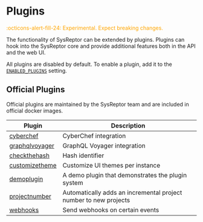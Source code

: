 # Plugins
<span style="color:orange;">:octicons-alert-fill-24: Experimental. Expect breaking changes.</span>

The functionality of SysReptor can be extended by plugins. 
Plugins can hook into the SysReptor core and provide additional features both in the API and the web UI.

All plugins are disabled by default. To enable a plugin, add it to the [`ENABLED_PLUGINS`](./configuration.md#plugins) setting.


## Official Plugins

Official plugins are maintained by the SysReptor team and are included in official docker images.

| Plugin | Description | 
| ------ | ----------- |
| [cyberchef](https://github.com/Syslifters/sysreptor/tree/main/plugins/cyberchef) | CyberChef integration |
| [graphqlvoyager](https://github.com/Syslifters/sysreptor/tree/main/plugins/graphqlvoyager) | GraphQL Voyager integration |
| [checkthehash](https://github.com/Syslifters/sysreptor/tree/main/plugins/checkthehash) | Hash identifier |
| [customizetheme](https://github.com/Syslifters/sysreptor/tree/main/plugins/customizetheme) | Customize UI themes per instance |
| [demoplugin](https://github.com/Syslifters/sysreptor/tree/main/plugins/demoplugin) | A demo plugin that demonstrates the plugin system |
| [projectnumber](https://github.com/Syslifters/sysreptor/tree/main/plugins/projectnumber) | Automatically adds an incremental project number to new projects |
| [webhooks](https://github.com/Syslifters/sysreptor/tree/main/plugins/webhooks) | Send webhooks on certain events |


<!--
## Custom Plugins
It is possible to develop and load custom plugins.

The plugin system is currently experimental. Expect breaking changes anytime. Use at own risk.
-->
